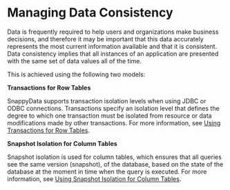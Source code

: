 # Managing Data Consistency 

Data is frequently required to help users and organizations make business decisions, and therefore it may be important that this data accurately represents the most current information available and that it is consistent. Data consistency implies that all instances of an application are presented with the same set of data values all of the time.

This is achieved using the following two models:

**Transactions for Row Tables**

SnappyData supports transaction isolation levels when using JDBC or ODBC connections. Transactions specify an isolation level that defines the degree to which one transaction must be isolated from resource or data modifications made by other transactions. For more information, see [Using Transactions for Row Tables](consistency/using_transactions_row.md).


**Snapshot Isolation for Column Tables**

Snapshot isolation is used for column tables, which ensures that all queries see the same version (snapshot), of the database, based on the state of the database at the moment in time when the query is executed.
For more information, see [Using Snapshot Isolation for Column Tables](consistency/using_snapshot_isolation_column.md).